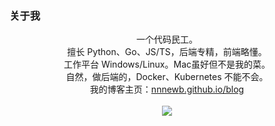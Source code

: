 ### 关于我

<p align="center">
    一个代码民工。<br/>
    擅长 Python、Go、JS/TS，后端专精，前端略懂。<br/>
    工作平台 Windows/Linux。Mac虽好但不是我的菜。<br/>
    自然，做后端的，Docker、Kubernetes 不能不会。<br/>
    我的博客主页：<a href="https://nnnewb.github.io/blog/">nnnewb.github.io/blog</a><br/>
    <br/>
    <!--     <img src="https://github-readme-stats.vercel.app/api?username=nnnewb&show_icons=true"><br/> -->
    <a href="https://github.com/anuraghazra/github-readme-stats">
        <img src="https://github-readme-stats.vercel.app/api/top-langs/?username=nnnewb&layout=compact&hide=scss,html,vim script&exclude_repo=tree-sitter-protobuf,blog&langs_count=6&custom_title=最常用的语言"><br/>
    </a>
</p>

<!--
**nnnewb/nnnewb** is a ✨ _special_ ✨ repository because its `README.md` (this file) appears on your GitHub profile.

Here are some ideas to get you started:

- 🔭 I’m currently working on ...
- 🌱 I’m currently learning ...
- 👯 I’m looking to collaborate on ...
- 🤔 I’m looking for help with ...
- 💬 Ask me about ...
- 📫 How to reach me: ...
- 😄 Pronouns: ...
- ⚡ Fun fact: ...
-->

